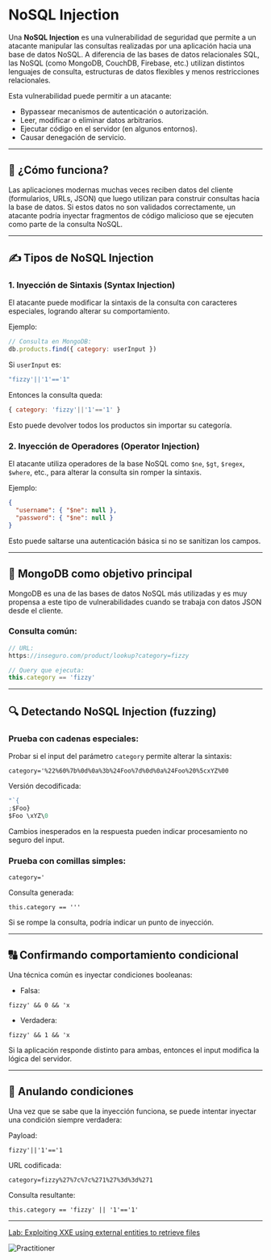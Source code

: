 # NoSQL Injection



Una **NoSQL Injection** es una vulnerabilidad de seguridad que permite a un atacante manipular las consultas realizadas por una aplicación hacia una base de datos NoSQL. A diferencia de las bases de datos relacionales SQL, las NoSQL (como MongoDB, CouchDB, Firebase, etc.) utilizan distintos lenguajes de consulta, estructuras de datos flexibles y menos restricciones relacionales.

Esta vulnerabilidad puede permitir a un atacante:

* Bypassear mecanismos de autenticación o autorización.
* Leer, modificar o eliminar datos arbitrarios.
* Ejecutar código en el servidor (en algunos entornos).
* Causar denegación de servicio.

---

## 🧰 ¿Cómo funciona?

Las aplicaciones modernas muchas veces reciben datos del cliente (formularios, URLs, JSON) que luego utilizan para construir consultas hacia la base de datos. Si estos datos no son validados correctamente, un atacante podría inyectar fragmentos de código malicioso que se ejecuten como parte de la consulta NoSQL.

---

## ✍️ Tipos de NoSQL Injection

### 1. Inyección de Sintaxis (Syntax Injection)

El atacante puede modificar la sintaxis de la consulta con caracteres especiales, logrando alterar su comportamiento.

Ejemplo:

```js
// Consulta en MongoDB:
db.products.find({ category: userInput })
```

Si `userInput` es:

```js
"fizzy'||'1'=='1"
```

Entonces la consulta queda:

```js
{ category: 'fizzy'||'1'=='1' }
```

Esto puede devolver todos los productos sin importar su categoría.

### 2. Inyección de Operadores (Operator Injection)

El atacante utiliza operadores de la base NoSQL como `$ne`, `$gt`, `$regex`, `$where`, etc., para alterar la consulta sin romper la sintaxis.

Ejemplo:

```json
{
  "username": { "$ne": null },
  "password": { "$ne": null }
}
```

Esto puede saltarse una autenticación básica si no se sanitizan los campos.

---

## 🔢 MongoDB como objetivo principal

MongoDB es una de las bases de datos NoSQL más utilizadas y es muy propensa a este tipo de vulnerabilidades cuando se trabaja con datos JSON desde el cliente.

### Consulta común:

```js
// URL:
https://inseguro.com/product/lookup?category=fizzy

// Query que ejecuta:
this.category == 'fizzy'
```

---

## 🔍 Detectando NoSQL Injection (fuzzing)

### Prueba con cadenas especiales:

Probar si el input del parámetro `category` permite alterar la sintaxis:

```
category='%22%60%7b%0d%0a%3b%24Foo%7d%0d%0a%24Foo%20%5cxYZ%00
```

Versión decodificada:

```js
"`{
;$Foo}
$Foo \xYZ\0
```

Cambios inesperados en la respuesta pueden indicar procesamiento no seguro del input.

### Prueba con comillas simples:

```
category='
```

Consulta generada:

```
this.category == '''
```

Si se rompe la consulta, podría indicar un punto de inyección.

---

## 🔠 Confirmando comportamiento condicional

Una técnica común es inyectar condiciones booleanas:

* Falsa:

```
fizzy' && 0 && 'x
```

* Verdadera:

```
fizzy' && 1 && 'x
```

Si la aplicación responde distinto para ambas, entonces el input modifica la lógica del servidor.

---

## 🔫 Anulando condiciones

Una vez que se sabe que la inyección funciona, se puede intentar inyectar una condición siempre verdadera:

Payload:

```
fizzy'||'1'=='1
```

URL codificada:

```
category=fizzy%27%7c%7c%271%27%3d%3d%271
```

Consulta resultante:

```
this.category == 'fizzy' || '1'=='1'
```

---

[Lab: Exploiting XXE using external entities to retrieve files](1_Exploiting_XXE_using_external_entities_to_retrieve_files.md)  

![Practitioner](https://img.shields.io/badge/level-Apprentice-green) 


